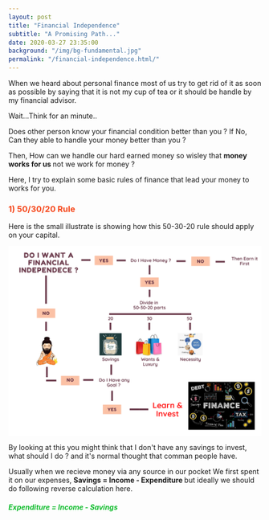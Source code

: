 ```yaml
---
layout: post
title: "Financial Independence"
subtitle: "A Promising Path..."
date: 2020-03-27 23:35:00
background: "/img/bg-fundamental.jpg"
permalink: "/financial-independence.html/"
---
```


<!-- <h2 class="section-heading" style="color: #f6461a">
  - Why we need to Invest ?
</h2> -->

<p>
  When we heard about personal finance most of us try to get rid of it as soon
  as possible by saying that it is not my cup of tea or it should be handle by
  my financial advisor.
</p>

<p>Wait...Think for an minute..</p>

<p>
  Does other person know your financial condition better than you ? If No, Can
  they able to handle your money better than you ?
</p>

<p>
  Then, How can we handle our hard earned money so wisley that
  <b>money works for us </b> not we work for money ?
</p>

<p>
  Here, I try to explain some basic rules of finance that lead your money to
  works for you.
</p>

<h3 style="color: #f6461a">
  1) 50/30/20 Rule
</h3>
<p>
  Here is the small illustrate is showing how this 50-30-20 rule should apply on
  your capital.
</p>

<img src="/img/financial-ind.png" alt="Financial Independece" align="middle" />

<p>
  By looking at this you might think that I don't have any savings to invest,
  what should I do ? and it's normal thought that comman people have.
</p>
<p>
  Usually when we recieve money via any source in our pocket We first spent it
  on our expenses, <b>Savings = Income - Expenditure </b> but ideally we should
  do following reverse calculation here.
</p>

<h5 style="color: #0ebb2b">
  Expenditure = Income - Savings
</h5>

<!-- <blockquote class="blockquote">
The dreams of yesterday are the hopes of today and the reality of tomorrow.
Science has not yet mastered prophecy. We predict too much for the next year and
yet far too little for the next ten.
</blockquote> -->

<!-- <span class="caption text-muted"
  >To go places and do things that have never been done before – that’s what
  living is all about.</span> -->
